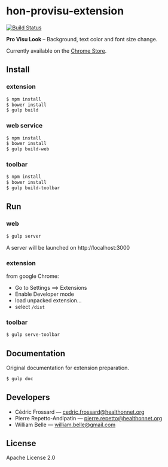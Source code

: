hon-provisu-extension
=====================

[![Build Status](https://travis-ci.org/healthonnet/hon-provisu-extension.svg?branch=master)](https://travis-ci.org/healthonnet/hon-provisu-extension)

**Pro Visu Look** – Background, text color and font size change.

Currently available on the
[Chrome Store](https://chrome.google.com/webstore/detail/pro-visu-look/aclahhnnigljilaknnbjbjeopdcfhoad).

Install
-------

### extension

```bash
$ npm install
$ bower install
$ gulp build
```

### web service

```bash
$ npm install
$ bower install
$ gulp build-web
```

### toolbar

```bash
$ npm install
$ bower install
$ gulp build-toolbar
```

Run
---

### web

```bash
$ gulp server
```

A server will be launched on http://localhost:3000

### extension

from google Chrome:

* Go to Settings ==> Extensions
* Enable Developer mode
* load unpacked extension...
* select `/dist`

### toolbar

```bash
$ gulp serve-toolbar
```

Documentation
-------------

Original documentation for extension preparation.

```bash
$ gulp doc
```

Developers
----------

* Cédric Frossard — <cedric.frossard@healthonnet.org>
* Pierre Repetto-Andipatin — <pierre.repetto@healthonnet.org>
* William Belle — <william.belle@gmail.com>

License
-------

Apache License 2.0
